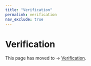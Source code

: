 ```yaml
---
title: "Verification"
permalink: verification
nav_exclude: true
---
```


# Verification

This page has moved to -> [Verification](noetic_quick_start_verification).